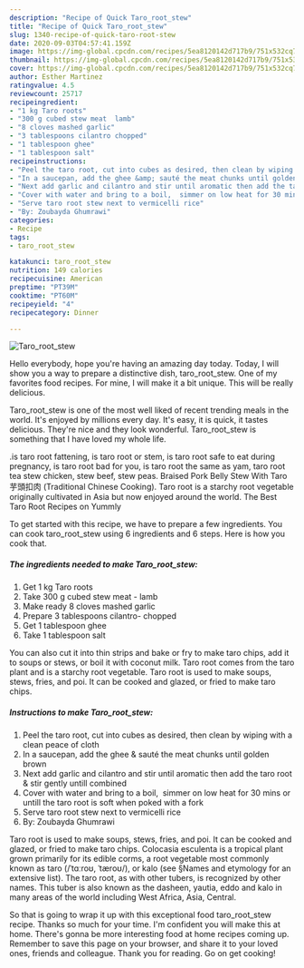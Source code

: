 ```yaml
---
description: "Recipe of Quick Taro_root_stew"
title: "Recipe of Quick Taro_root_stew"
slug: 1340-recipe-of-quick-taro-root-stew
date: 2020-09-03T04:57:41.159Z
image: https://img-global.cpcdn.com/recipes/5ea8120142d717b9/751x532cq70/taro_root_stew-recipe-main-photo.jpg
thumbnail: https://img-global.cpcdn.com/recipes/5ea8120142d717b9/751x532cq70/taro_root_stew-recipe-main-photo.jpg
cover: https://img-global.cpcdn.com/recipes/5ea8120142d717b9/751x532cq70/taro_root_stew-recipe-main-photo.jpg
author: Esther Martinez
ratingvalue: 4.5
reviewcount: 25717
recipeingredient:
- "1 kg Taro roots"
- "300 g cubed stew meat  lamb"
- "8 cloves mashed garlic"
- "3 tablespoons cilantro chopped"
- "1 tablespoon ghee"
- "1 tablespoon salt"
recipeinstructions:
- "Peel the taro root, cut into cubes as desired, then clean by wiping with a clean peace of cloth"
- "In a saucepan, add the ghee &amp; sauté the meat chunks until golden brown"
- "Next add garlic and cilantro and stir until aromatic then add the taro root &amp; stir gently untill combined"
- "Cover with water and bring to a boil,  simmer on low heat for 30 mins or untill the taro root is soft when poked with a fork"
- "Serve taro root stew next to vermicelli rice"
- "By: Zoubayda Ghumrawi"
categories:
- Recipe
tags:
- taro_root_stew

katakunci: taro_root_stew 
nutrition: 149 calories
recipecuisine: American
preptime: "PT39M"
cooktime: "PT60M"
recipeyield: "4"
recipecategory: Dinner

---
```



![Taro_root_stew](https://img-global.cpcdn.com/recipes/5ea8120142d717b9/751x532cq70/taro_root_stew-recipe-main-photo.jpg)

Hello everybody, hope you're having an amazing day today. Today, I will show you a way to prepare a distinctive dish, taro_root_stew. One of my favorites food recipes. For mine, I will make it a bit unique. This will be really delicious.

Taro_root_stew is one of the most well liked of recent trending meals in the world. It's enjoyed by millions every day. It's easy, it is quick, it tastes delicious. They're nice and they look wonderful. Taro_root_stew is something that I have loved my whole life.

.is taro root fattening, is taro root or stem, is taro root safe to eat during pregnancy, is taro root bad for you, is taro root the same as yam, taro root tea stew chicken, stew beef, stew peas. Braised Pork Belly Stew With Taro 芋頭扣肉 (Traditional Chinese Cooking). Taro root is a starchy root vegetable originally cultivated in Asia but now enjoyed around the world. The Best Taro Root Recipes on Yummly


To get started with this recipe, we have to prepare a few ingredients. You can cook taro_root_stew using 6 ingredients and 6 steps. Here is how you cook that.

<!--inarticleads1-->

##### The ingredients needed to make Taro_root_stew:

1. Get 1 kg Taro roots
1. Take 300 g cubed stew meat - lamb
1. Make ready 8 cloves mashed garlic
1. Prepare 3 tablespoons cilantro- chopped
1. Get 1 tablespoon ghee
1. Take 1 tablespoon salt


You can also cut it into thin strips and bake or fry to make taro chips, add it to soups or stews, or boil it with coconut milk. Taro root comes from the taro plant and is a starchy root vegetable. Taro root is used to make soups, stews, fries, and poi. It can be cooked and glazed, or fried to make taro chips. 

<!--inarticleads2-->

##### Instructions to make Taro_root_stew:

1. Peel the taro root, cut into cubes as desired, then clean by wiping with a clean peace of cloth
1. In a saucepan, add the ghee &amp; sauté the meat chunks until golden brown
1. Next add garlic and cilantro and stir until aromatic then add the taro root &amp; stir gently untill combined
1. Cover with water and bring to a boil,  simmer on low heat for 30 mins or untill the taro root is soft when poked with a fork
1. Serve taro root stew next to vermicelli rice
1. By: Zoubayda Ghumrawi


Taro root is used to make soups, stews, fries, and poi. It can be cooked and glazed, or fried to make taro chips. Colocasia esculenta is a tropical plant grown primarily for its edible corms, a root vegetable most commonly known as taro (/ˈtɑːroʊ, ˈtæroʊ/), or kalo (see §Names and etymology for an extensive list). The taro root, as with other tubers, is recognized by other names. This tuber is also known as the dasheen, yautia, eddo and kalo in many areas of the world including West Africa, Asia, Central. 

So that is going to wrap it up with this exceptional food taro_root_stew recipe. Thanks so much for your time. I'm confident you will make this at home. There's gonna be more interesting food at home recipes coming up. Remember to save this page on your browser, and share it to your loved ones, friends and colleague. Thank you for reading. Go on get cooking!
